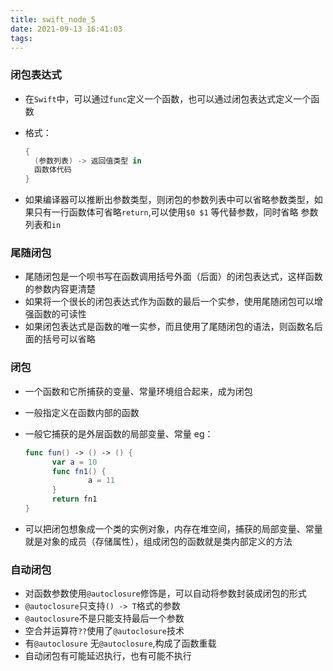 ```yaml
---
title: swift_node_5
date: 2021-09-13 16:41:03
tags:
---
```


### 闭包表达式

* 在`Swift`中，可以通过`func`定义一个函数，也可以通过闭包表达式定义一个函数

* 格式：

  ```swift
  {
  	(参数列表) -> 返回值类型 in
  	函数体代码
  }
  ```

* 如果编译器可以推断出参数类型，则闭包的参数列表中可以省略参数类型，如果只有一行函数体可省略`return`,可以使用`$0 $1` 等代替参数，同时省略 参数列表和`in`

### 尾随闭包

* 尾随闭包是一个呗书写在函数调用括号外面（后面）的闭包表达式，这样函数的参数内容更清楚
* 如果将一个很长的闭包表达式作为函数的最后一个实参，使用尾随闭包可以增强函数的可读性
* 如果闭包表达式是函数的唯一实参，而且使用了尾随闭包的语法，则函数名后面的括号可以省略

### 闭包

* 一个函数和它所捕获的变量、常量环境组合起来，成为闭包

* 一般指定义在函数内部的函数

* 一般它捕获的是外层函数的局部变量、常量 eg：

  ```swift
  func fun() -> () -> () {
  		var a = 10
  		func fn1() {
  				a = 11
  		}
  		return fn1
  }
  ```

* 可以把闭包想象成一个类的实例对象，内存在堆空间，捕获的局部变量、常量就是对象的成员（存储属性），组成闭包的函数就是类内部定义的方法

### 自动闭包

* 对函数参数使用`@autoclosure`修饰是，可以自动将参数封装成闭包的形式
* `@autoclosure`只支持`() -> T`格式的参数
* `@autoclosure`不是只能支持最后一个参数
* 空合并运算符`??`使用了`@autoclosure`技术
* 有`@autoclosure` 无`@autoclosure`,构成了函数重载
* 自动闭包有可能延迟执行，也有可能不执行
